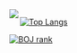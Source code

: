 <img align="left" src="https://github-readme-stats.vercel.app/api?username=kimhm0728&theme=buefy&hide_border=true&count_private=true&show_icons=false&card_width=250&custom_title=GitHub%20Stats😊"/>

[![Top Langs](https://github-readme-stats.vercel.app/api/top-langs/?username=kimhm0728&layout=compact)](https://github.com/anuraghazra/github-readme-stats) 

[![BOJ rank](http://mazassumnida.wtf/api/generate_badge?boj=kimhm0728)](https://solved.ac/kimhm0728)

